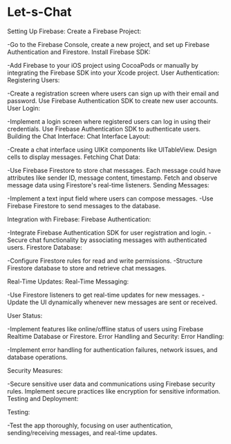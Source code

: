 # Let-s-Chat
Setting Up Firebase:
Create a Firebase Project:

-Go to the Firebase Console, create a new project, and set up Firebase Authentication and Firestore.
Install Firebase SDK:

-Add Firebase to your iOS project using CocoaPods or manually by integrating the Firebase SDK into your Xcode project.
User Authentication:
Registering Users:

-Create a registration screen where users can sign up with their email and password.
Use Firebase Authentication SDK to create new user accounts.
User Login:

-Implement a login screen where registered users can log in using their credentials.
Use Firebase Authentication SDK to authenticate users.
Building the Chat Interface:
Chat Interface Layout:

-Create a chat interface using UIKit components like UITableView.
Design cells to display messages.
Fetching Chat Data:

-Use Firebase Firestore to store chat messages. Each message could have attributes like sender ID, message content, timestamp.
Fetch and observe message data using Firestore's real-time listeners.
Sending Messages:

-Implement a text input field where users can compose messages.
-Use Firebase Firestore to send messages to the database.

Integration with Firebase:
Firebase Authentication:

-Integrate Firebase Authentication SDK for user registration and login.
-Secure chat functionality by associating messages with authenticated users.
Firestore Database:

-Configure Firestore rules for read and write permissions.
-Structure Firestore database to store and retrieve chat messages.

Real-Time Updates:
Real-Time Messaging:

-Use Firestore listeners to get real-time updates for new messages.
-Update the UI dynamically whenever new messages are sent or received.

User Status:

-Implement features like online/offline status of users using Firebase Realtime Database or Firestore.
Error Handling and Security:
Error Handling:

-Implement error handling for authentication failures, network issues, and database operations.

Security Measures:

-Secure sensitive user data and communications using Firebase security rules.
Implement secure practices like encryption for sensitive information.
Testing and Deployment:

Testing:

-Test the app thoroughly, focusing on user authentication, sending/receiving messages, and real-time updates.
